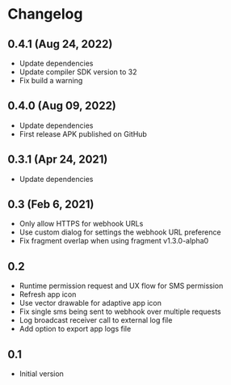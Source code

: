 Changelog
=========

## 0.4.1 (Aug 24, 2022)

- Update dependencies
- Update compiler SDK version to 32
- Fix build a warning

## 0.4.0 (Aug 09, 2022)

- Update dependencies
- First release APK published on GitHub

## 0.3.1 (Apr 24, 2021)
- Update dependencies

## 0.3 (Feb 6, 2021)
- Only allow HTTPS for webhook URLs
- Use custom dialog for settings the webhook URL preference
- Fix fragment overlap when using fragment v1.3.0-alpha0

## 0.2
- Runtime permission request and UX flow for SMS permission
- Refresh app icon
- Use vector drawable for adaptive app icon
- Fix single sms being sent to webhook over multiple requests
- Log broadcast receiver call to external log file
- Add option to export app logs file

## 0.1
- Initial version
